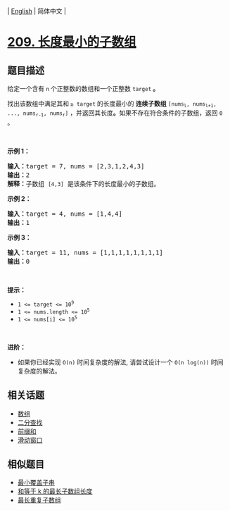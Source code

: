
| [English](README_EN.md) | 简体中文 |

# [209. 长度最小的子数组](https://leetcode-cn.com/problems/minimum-size-subarray-sum/)

## 题目描述

<p>给定一个含有 <code>n</code><strong> </strong>个正整数的数组和一个正整数 <code>target</code><strong> 。</strong></p>

<p>找出该数组中满足其和<strong> </strong><code>≥ target</code><strong> </strong>的长度最小的 <strong>连续子数组</strong> <code>[nums<sub>l</sub>, nums<sub>l+1</sub>, ..., nums<sub>r-1</sub>, nums<sub>r</sub>]</code> ，并返回其长度<strong>。</strong>如果不存在符合条件的子数组，返回 <code>0</code> 。</p>

<p> </p>

<p><strong>示例 1：</strong></p>

<pre>
<strong>输入：</strong>target = 7, nums = [2,3,1,2,4,3]
<strong>输出：</strong>2
<strong>解释：</strong>子数组 <code>[4,3]</code> 是该条件下的长度最小的子数组。
</pre>

<p><strong>示例 2：</strong></p>

<pre>
<strong>输入：</strong>target = 4, nums = [1,4,4]
<strong>输出：</strong>1
</pre>

<p><strong>示例 3：</strong></p>

<pre>
<strong>输入：</strong>target = 11, nums = [1,1,1,1,1,1,1,1]
<strong>输出：</strong>0
</pre>

<p> </p>

<p><strong>提示：</strong></p>

<ul>
	<li><code>1 <= target <= 10<sup>9</sup></code></li>
	<li><code>1 <= nums.length <= 10<sup>5</sup></code></li>
	<li><code>1 <= nums[i] <= 10<sup>5</sup></code></li>
</ul>

<p> </p>

<p><strong>进阶：</strong></p>

<ul>
	<li>如果你已经实现<em> </em><code>O(n)</code> 时间复杂度的解法, 请尝试设计一个 <code>O(n log(n))</code> 时间复杂度的解法。</li>
</ul>


## 相关话题

- [数组](https://leetcode-cn.com/tag/array)
- [二分查找](https://leetcode-cn.com/tag/binary-search)
- [前缀和](https://leetcode-cn.com/tag/prefix-sum)
- [滑动窗口](https://leetcode-cn.com/tag/sliding-window)

## 相似题目

- [最小覆盖子串](../minimum-window-substring/README.md)
- [和等于 k 的最长子数组长度](../maximum-size-subarray-sum-equals-k/README.md)
- [最长重复子数组](../maximum-length-of-repeated-subarray/README.md)
